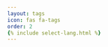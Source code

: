 ```yaml
---
layout: tags
icon: fas fa-tags
order: 2
{% include select-lang.html %}
---
```

<script async src="https://pagead2.googlesyndication.com/pagead/js/adsbygoogle.js?client=ca-pub-6126218905254433"
     crossorigin="anonymous"></script>